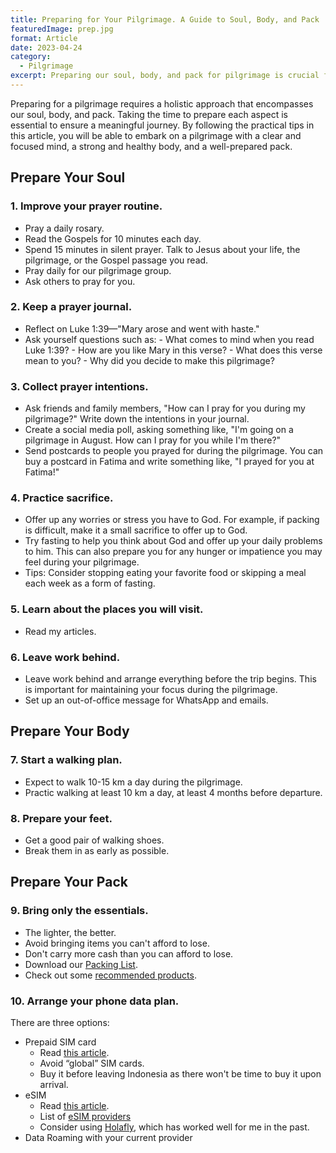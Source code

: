 ```yaml
---
title: Preparing for Your Pilgrimage. A Guide to Soul, Body, and Pack
featuredImage: prep.jpg
format: Article
date: 2023-04-24
category:
  - Pilgrimage
excerpt: Preparing our soul, body, and pack for pilgrimage is crucial for a meaningful and successful pilgrimage. By improving our prayer routine, collecting prayer intentions, and practicing sacrifice, we can strengthen our spiritual preparation. Learning about the places we will visit and preparing our body through a walking plan and proper footwear can help us physically endure the trip. It is also important to pack light, bringing only the essentials and avoiding items we cannot afford to lose, and to arrange our phone data plan in advance. By leaving work behind and setting up an out-of-office message, we can maintain our focus on the pilgrimage. Overall, by preparing ourselves holistically, we can fully embrace the journey and experience the transformative power of pilgrimage.
---
```

Preparing for a pilgrimage requires a holistic approach that encompasses our soul, body, and pack. Taking the time to prepare each aspect is essential to ensure a meaningful journey. By following the practical tips in this article, you will be able to embark on a pilgrimage with a clear and focused mind, a strong and healthy body, and a well-prepared pack.

## Prepare Your Soul

### 1. Improve your prayer routine.
- Pray a daily rosary.
- Read the Gospels for 10 minutes each day.
- Spend 15 minutes in silent prayer. Talk to Jesus about your life, the pilgrimage, or the Gospel passage you read.
- Pray daily for our pilgrimage group.
- Ask others to pray for you.

### 2. Keep a prayer journal.
- Reflect on Luke 1:39—"Mary arose and went with haste."
- Ask yourself questions such as:
		- What comes to mind when you read Luke 1:39?
		- How are you like Mary in this verse?
		- What does this verse mean to you?
		- Why did you decide to make this pilgrimage?

### 3. Collect prayer intentions.
- Ask friends and family members, "How can I pray for you during my pilgrimage?" Write down the intentions in your journal.
- Create a social media poll, asking something like, "I'm going on a pilgrimage in August. How can I pray for you while I'm there?"
- Send postcards to people you prayed for during the pilgrimage. You can buy a postcard in Fatima and write something like, "I prayed for you at Fatima!"

### 4. Practice sacrifice.
- Offer up any worries or stress you have to God. For example, if packing is difficult, make it a small sacrifice to offer up to God.
- Try fasting to help you think about God and offer up your daily problems to him. This can also prepare you for any hunger or impatience you may feel during your pilgrimage.
- Tips: Consider stopping eating your favorite food or skipping a meal each week as a form of fasting.

### 5. Learn about the places you will visit.
- Read my articles.

### 6. Leave work behind.
- Leave work behind and arrange everything before the trip begins. This is important for maintaining your focus during the pilgrimage.
- Set up an out-of-office message for WhatsApp and emails.

## Prepare Your Body

### 7. Start a walking plan.
- Expect to walk 10-15 km a day during the pilgrimage.
- Practic walking at least 10 km a day, at least 4 months before departure.

### 8. Prepare your feet.
- Get a good pair of walking shoes.
- Break them in as early as possible.

## Prepare Your Pack

### 9. Bring only the essentials.
- The lighter, the better.
- Avoid bringing items you can't afford to lose.
- Don't carry more cash than you can afford to lose.
- Download our [Packing List](https://drive.google.com/file/d/1fOrdZOxcSaumpO23C7yQRYQn1n6zlS3O/view?usp=sharing).
- Check out some [recommended products](/post/packing/).

### 10. Arrange your phone data plan.

There are three options:

- Prepaid SIM card  
	- Read [this article](https://thesavvybackpacker.com/how-to-buy-sim-card-europe-data-plan/).  
	- Avoid “global” SIM cards.  
	- Buy it before leaving Indonesia as there won't be time to buy it upon arrival.  
- eSIM
	- Read [this article](https://abrokenbackpack.com/best-esim-providers/#Pros_And_Cons_Of_Using_Holafly_To_Buy_eSIM).  
	- List of [eSIM providers](https://esimradar.com/buy-esims/)  
	- Consider using [Holafly](https://esim.holafly.com/), which has worked well for me in the past.  
- Data Roaming with your current provider
